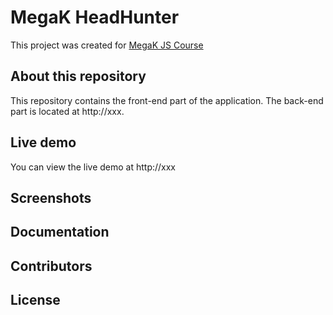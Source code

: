 # MegaK HeadHunter

This project was created for [MegaK JS Course](http://megak.pl)

## About this repository

This repository contains the front-end part of the application. The back-end part is located at http://xxx. 

## Live demo

You can view the live demo at http://xxx

## Screenshots

## Documentation

## Contributors

## License